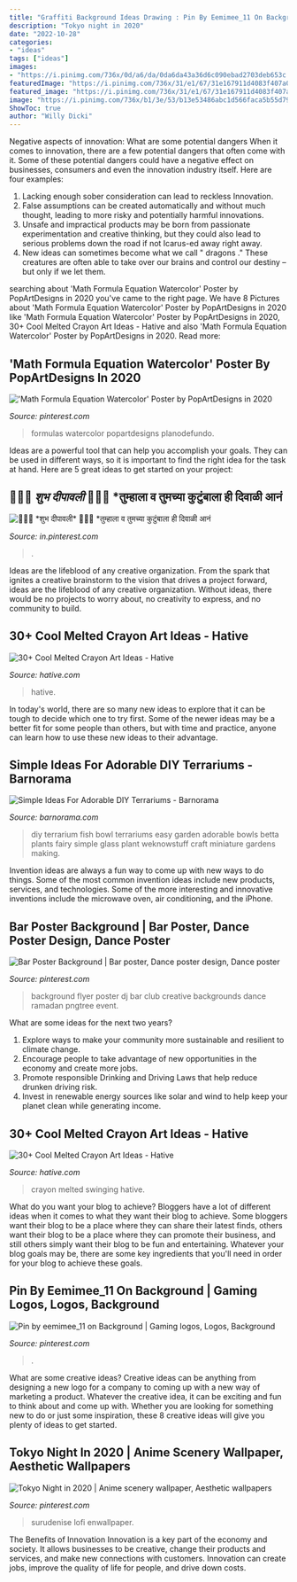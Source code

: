 ```yaml
---
title: "Graffiti Background Ideas Drawing : Pin By Eemimee_11 On Background"
description: "Tokyo night in 2020"
date: "2022-10-28"
categories:
- "ideas"
tags: ["ideas"]
images:
- "https://i.pinimg.com/736x/0d/a6/da/0da6da43a36d6c090ebad2703deb653c.jpg"
featuredImage: "https://i.pinimg.com/736x/31/e1/67/31e167911d4083f407a09a2b8043af5f.jpg"
featured_image: "https://i.pinimg.com/736x/31/e1/67/31e167911d4083f407a09a2b8043af5f.jpg"
image: "https://i.pinimg.com/736x/b1/3e/53/b13e53486abc1d566faca5b55d79efcd.jpg"
ShowToc: true
author: "Willy Dicki"
---
```



Negative aspects of innovation: What are some potential dangers
When it comes to innovation, there are a few potential dangers that often come with it. Some of these potential dangers could have a negative effect on businesses, consumers and even the innovation industry itself. Here are four examples:
1. Lacking enough sober consideration can lead to reckless Innovation.
2. False assumptions can be created automatically and without much thought, leading to more risky and potentially harmful innovations.
3. Unsafe and impractical products may be born from passionate experimentation and creative thinking, but they could also lead to serious problems down the road if not Icarus-ed away right away. 
4. New ideas can sometimes become what we call " dragons ." These creatures are often able to take over our brains and control our destiny – but only if we let them.

	

		
searching about &#039;Math Formula Equation Watercolor&#039; Poster by PopArtDesigns in 2020 you've came to the right page. We have 8 Pictures about &#039;Math Formula Equation Watercolor&#039; Poster by PopArtDesigns in 2020 like &#039;Math Formula Equation Watercolor&#039; Poster by PopArtDesigns in 2020, 30+ Cool Melted Crayon Art Ideas - Hative and also &#039;Math Formula Equation Watercolor&#039; Poster by PopArtDesigns in 2020. Read more:
		
    
## &#039;Math Formula Equation Watercolor&#039; Poster By PopArtDesigns In 2020

<img loading=lazy src="https://i.pinimg.com/736x/46/47/7b/46477bfc1707d4bd871ceac811f57100.jpg" onerror="this.onerror=null;this.src='https://tse4.mm.bing.net/th?id=OIP.O5krTlnnDFaF2GJsuAp7WwHaJ3&amp;pid=15.1';" alt="&#039;Math Formula Equation Watercolor&#039; Poster by PopArtDesigns in 2020">

_Source: pinterest.com_

>formulas watercolor popartdesigns planodefundo. 

	

Ideas are a powerful tool that can help you accomplish your goals. They can be used in different ways, so it is important to find the right idea for the task at hand. Here are 5 great ideas to get started on your project: 

    
## 🎊💥🎁 *शुभ दीपावली* 🎁💥🎊 *तुम्हाला व तुमच्या कुटुंबाला ही दिवाळी आनं

<img loading=lazy src="https://i.pinimg.com/736x/31/e1/67/31e167911d4083f407a09a2b8043af5f.jpg" onerror="this.onerror=null;this.src='https://tse4.mm.bing.net/th?id=OIP.LD0AykyPbcv3AKIKMzzdBwAAAA&amp;pid=15.1';" alt="🎊💥🎁 *शुभ दीपावली* 🎁💥🎊 *तुम्हाला व तुमच्या कुटुंबाला ही दिवाळी आनं">

_Source: in.pinterest.com_

>. 

	

Ideas are the lifeblood of any creative organization. From the spark that ignites a creative brainstorm to the vision that drives a project forward, ideas are the lifeblood of any creative organization. Without ideas, there would be no projects to worry about, no creativity to express, and no community to build.

    
## 30+ Cool Melted Crayon Art Ideas - Hative

<img loading=lazy src="http://hative.com/wp-content/uploads/2014/04/melted-crayon-art/10-gymnastics.jpg" onerror="this.onerror=null;this.src='https://tse2.mm.bing.net/th?id=OIP.znXxIh5UvBw51Ktxt235XgHaJ4&amp;pid=15.1';" alt="30+ Cool Melted Crayon Art Ideas - Hative">

_Source: hative.com_

>hative. 

	

In today's world, there are so many new ideas to explore that it can be tough to decide which one to try first. Some of the newer ideas may be a better fit for some people than others, but with time and practice, anyone can learn how to use these new ideas to their advantage.

    
## Simple Ideas For Adorable DIY Terrariums - Barnorama

<img loading=lazy src="http://www.barnorama.com/wp-content/uploads/2012/11/02-easy-ideas-for-adorable-diy.jpg" onerror="this.onerror=null;this.src='https://tse3.mm.bing.net/th?id=OIP.3D0x2YGsGvKcQLztibpbLgHaFj&amp;pid=15.1';" alt="Simple Ideas For Adorable DIY Terrariums - Barnorama">

_Source: barnorama.com_

>diy terrarium fish bowl terrariums easy garden adorable bowls betta plants fairy simple glass plant weknowstuff craft miniature gardens making. 

	

Invention ideas are always a fun way to come up with new ways to do things. Some of the most common invention ideas include new products, services, and technologies. Some of the more interesting and innovative inventions include the microwave oven, air conditioning, and the iPhone.

    
## Bar Poster Background | Bar Poster, Dance Poster Design, Dance Poster

<img loading=lazy src="https://i.pinimg.com/736x/b1/3e/53/b13e53486abc1d566faca5b55d79efcd.jpg" onerror="this.onerror=null;this.src='https://tse1.mm.bing.net/th?id=OIP.nOPaBQAF7EjAuaSEn4HxOAHaKe&amp;pid=15.1';" alt="Bar Poster Background | Bar poster, Dance poster design, Dance poster">

_Source: pinterest.com_

>background flyer poster dj bar club creative backgrounds dance ramadan pngtree event. 

	

What are some ideas for the next two years?
1. Explore ways to make your community more sustainable and resilient to climate change.
2. Encourage people to take advantage of new opportunities in the economy and create more jobs.
3. Promote responsible Drinking and Driving Laws that help reduce drunken driving risk.
4. Invest in renewable energy sources like solar and wind to help keep your planet clean while generating income.

    
## 30+ Cool Melted Crayon Art Ideas - Hative

<img loading=lazy src="http://hative.com/wp-content/uploads/2014/04/melted-crayon-art/16-girl-swinging.jpg" onerror="this.onerror=null;this.src='https://tse1.mm.bing.net/th?id=OIP.mtToqc8gxJVeDjf_11pDoAHaJ4&amp;pid=15.1';" alt="30+ Cool Melted Crayon Art Ideas - Hative">

_Source: hative.com_

>crayon melted swinging hative. 

	

What do you want your blog to achieve?
Bloggers have a lot of different ideas when it comes to what they want their blog to achieve. Some bloggers want their blog to be a place where they can share their latest finds, others want their blog to be a place where they can promote their business, and still others simply want their blog to be fun and entertaining. Whatever your blog goals may be, there are some key ingredients that you'll need in order for your blog to achieve these goals.

    
## Pin By Eemimee_11 On Background | Gaming Logos, Logos, Background

<img loading=lazy src="https://i.pinimg.com/736x/1b/f7/22/1bf722ddf484da00a068ef30ce4e8dc8.jpg" onerror="this.onerror=null;this.src='https://tse1.mm.bing.net/th?id=OIP.ZnSU3_uwKx04wwSc5UYqpAHaJ3&amp;pid=15.1';" alt="Pin by eemimee_11 on Background | Gaming logos, Logos, Background">

_Source: pinterest.com_

>. 

	

What are some creative ideas?
Creative ideas can be anything from designing a new logo for a company to coming up with a new way of marketing a product. Whatever the creative idea, it can be exciting and fun to think about and come up with. Whether you are looking for something new to do or just some inspiration, these 8 creative ideas will give you plenty of ideas to get started.

    
## Tokyo Night In 2020 | Anime Scenery Wallpaper, Aesthetic Wallpapers

<img loading=lazy src="https://i.pinimg.com/736x/0d/a6/da/0da6da43a36d6c090ebad2703deb653c.jpg" onerror="this.onerror=null;this.src='https://tse1.mm.bing.net/th?id=OIP.u1RkA7_3YUhfal0sCUo5hQHaJ4&amp;pid=15.1';" alt="Tokyo Night in 2020 | Anime scenery wallpaper, Aesthetic wallpapers">

_Source: pinterest.com_

>surudenise lofi enwallpaper. 

	

The Benefits of Innovation
Innovation is a key part of the economy and society. It allows businesses to be creative, change their products and services, and make new connections with customers. Innovation can create jobs, improve the quality of life for people, and drive down costs.

